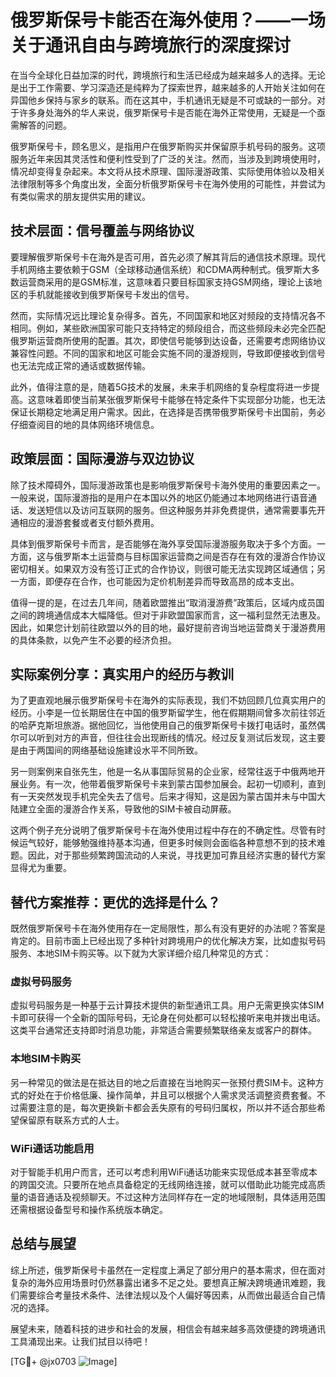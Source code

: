 # 俄罗斯保号卡能否在海外使用？——一场关于通讯自由与跨境旅行的深度探讨

在当今全球化日益加深的时代，跨境旅行和生活已经成为越来越多人的选择。无论是出于工作需要、学习深造还是纯粹为了探索世界，越来越多的人开始关注如何在异国他乡保持与家乡的联系。而在这其中，手机通讯无疑是不可或缺的一部分。对于许多身处海外的华人来说，俄罗斯保号卡是否能在海外正常使用，无疑是一个亟需解答的问题。

俄罗斯保号卡，顾名思义，是指用户在俄罗斯购买并保留原手机号码的服务。这项服务近年来因其灵活性和便利性受到了广泛的关注。然而，当涉及到跨境使用时，情况却变得复杂起来。本文将从技术原理、国际漫游政策、实际使用体验以及相关法律限制等多个角度出发，全面分析俄罗斯保号卡在海外使用的可能性，并尝试为有类似需求的朋友提供实用的建议。

## 技术层面：信号覆盖与网络协议

要理解俄罗斯保号卡在海外是否可用，首先必须了解其背后的通信技术原理。现代手机网络主要依赖于GSM（全球移动通信系统）和CDMA两种制式。俄罗斯大多数运营商采用的是GSM标准，这意味着只要目标国家支持GSM网络，理论上该地区的手机就能接收到俄罗斯保号卡发出的信号。

然而，实际情况远比理论复杂得多。首先，不同国家和地区对频段的支持情况各不相同。例如，某些欧洲国家可能只支持特定的频段组合，而这些频段未必完全匹配俄罗斯运营商所使用的配置。其次，即使信号能够到达设备，还需要考虑网络协议兼容性问题。不同的国家和地区可能会实施不同的漫游规则，导致即便接收到信号也无法完成正常的通话或数据传输。

此外，值得注意的是，随着5G技术的发展，未来手机网络的复杂程度将进一步提高。这意味着即使当前某张俄罗斯保号卡能够在特定条件下实现部分功能，也无法保证长期稳定地满足用户需求。因此，在选择是否携带俄罗斯保号卡出国前，务必仔细查阅目的地的具体网络环境信息。

## 政策层面：国际漫游与双边协议

除了技术障碍外，国际漫游政策也是影响俄罗斯保号卡海外使用的重要因素之一。一般来说，国际漫游指的是用户在本国以外的地区仍能通过本地网络进行语音通话、发送短信以及访问互联网的服务。但这种服务并非免费提供，通常需要事先开通相应的漫游套餐或者支付额外费用。

具体到俄罗斯保号卡而言，是否能够在海外享受国际漫游服务取决于多个方面。一方面，这与俄罗斯本土运营商与目标国家运营商之间是否存在有效的漫游合作协议密切相关。如果双方没有签订正式的合作协议，则很可能无法实现跨区域通信；另一方面，即便存在合作，也可能因为定价机制差异而导致高昂的成本支出。

值得一提的是，在过去几年间，随着欧盟推出“取消漫游费”政策后，区域内成员国之间的跨境通信成本大幅降低。但对于非欧盟国家而言，这一福利显然无法惠及。因此，如果您计划前往欧盟以外的目的地，最好提前咨询当地运营商关于漫游费用的具体条款，以免产生不必要的经济负担。

## 实际案例分享：真实用户的经历与教训

为了更直观地展示俄罗斯保号卡在海外的实际表现，我们不妨回顾几位真实用户的经历。小李是一位长期居住在中国的俄罗斯留学生，他在假期期间曾多次前往邻近的哈萨克斯坦旅游。据他回忆，当他使用自己的俄罗斯保号卡拨打电话时，虽然偶尔可以听到对方的声音，但往往会出现断线的情况。经过反复测试后发现，这主要是由于两国间的网络基础设施建设水平不同所致。

另一则案例来自张先生，他是一名从事国际贸易的企业家，经常往返于中俄两地开展业务。有一次，他带着俄罗斯保号卡来到蒙古国参加展会。起初一切顺利，直到有一天突然发现手机完全失去了信号。后来才得知，这是因为蒙古国并未与中国大陆建立全面的漫游合作关系，导致他的SIM卡被自动屏蔽。

这两个例子充分说明了俄罗斯保号卡在海外使用过程中存在的不确定性。尽管有时候运气较好，能够勉强维持基本沟通，但更多时候则会面临各种意想不到的技术难题。因此，对于那些频繁跨国流动的人来说，寻找更加可靠且经济实惠的替代方案显得尤为重要。

## 替代方案推荐：更优的选择是什么？

既然俄罗斯保号卡在海外使用存在一定局限性，那么有没有更好的办法呢？答案是肯定的。目前市面上已经出现了多种针对跨境用户的优化解决方案，比如虚拟号码服务、本地SIM卡购买等。以下就为大家详细介绍几种常见的方式：

### 虚拟号码服务
虚拟号码服务是一种基于云计算技术提供的新型通讯工具。用户无需更换实体SIM卡即可获得一个全新的国际号码，无论身在何处都可以轻松接听来电并拨出电话。这类平台通常还支持即时消息功能，非常适合需要频繁联络亲友或客户的群体。

### 本地SIM卡购买
另一种常见的做法是在抵达目的地之后直接在当地购买一张预付费SIM卡。这种方式的好处在于价格低廉、操作简单，并且可以根据个人需求灵活调整资费套餐。不过需要注意的是，每次更换新卡都会丢失原有的号码归属权，所以并不适合那些希望保留原有联系方式的人士。

### WiFi通话功能启用
对于智能手机用户而言，还可以考虑利用WiFi通话功能来实现低成本甚至零成本的跨国交流。只要所在地点具备稳定的无线网络连接，就可以借助此功能完成高质量的语音通话及视频聊天。不过这种方法同样存在一定的地域限制，具体适用范围还需根据设备型号和操作系统版本确定。

## 总结与展望

综上所述，俄罗斯保号卡虽然在一定程度上满足了部分用户的基本需求，但在面对复杂的海外应用场景时仍然暴露出诸多不足之处。要想真正解决跨境通讯难题，我们需要综合考量技术条件、法律法规以及个人偏好等因素，从而做出最适合自己情况的选择。

展望未来，随着科技的进步和社会的发展，相信会有越来越多高效便捷的跨境通讯工具涌现出来。让我们拭目以待吧！

[TG💪+ @jx0703 ![Image](https://github.com/user-attachments/assets/dbca1d08-cadb-493c-b0ec-ad6f7a83f270)]